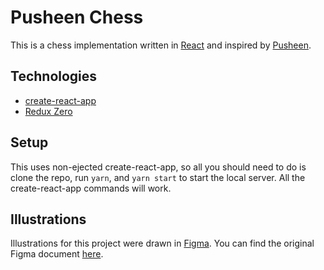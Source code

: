 Pusheen Chess
=============

This is a chess implementation written in [React](https://reactjs.org/) and inspired by [Pusheen](https://en.wikipedia.org/wiki/Pusheen).


## Technologies

- [create-react-app](https://github.com/facebook/create-react-app)
- [Redux Zero](https://github.com/concretesolutions/redux-zero)


## Setup

This uses non-ejected create-react-app, so all you should need to do is clone the repo, run `yarn`, and `yarn start` to start the local server. All the create-react-app commands will work.


## Illustrations

Illustrations for this project were drawn in [Figma](https://www.figma.com/). You can find the original Figma document [here](https://www.figma.com/file/Bf6TX3ob9FURz705vm7IaSCt/Pusheen-Chess-Pieces).

